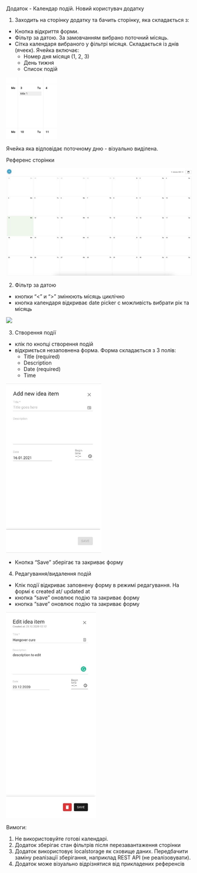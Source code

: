 Додаток - Календар подій. Новий користувач додатку

1. Заходить на сторінку додатку та бачить сторінку, яка складається з:

-   Кнопка відкриття форми.
-   Фільтр за датою. За замовчанням вибрано поточний місяць.
-   Сітка календаря вибраного у фільтрі місяця. Складається із днів (ячеєк). Ячейка включає:
    -   Номер дня місяця (1, 2, 3)
    -   День тижня
    -   Список подій

![](1.jpeg)

Ячейка яка відповідає поточному дню - візуально виділена.

Референс сторінки

![](2.jpeg)

2. Фільтр за датою

-   кнопки “<” и “>” змінюють місяць циклічно
-   кнопка календаря відкриває date picker c можливість вибрати рік та місяць

![](3.png)

3. Створення події

-   клік по кнопці створення подій
-   відкриється незаповнена форма. Форма складається з 3 полів:
    -   Title (required)
    -   Description
    -   Date (required)
    -   Time

![](4.jpeg)

-   Кнопка “Save” зберігає та закриває форму

4. Редагування/видалення подій

-   Клік події відкриває заповнену форму в режимі редагування. На формі є created at/ updated at
-   кнопка “save” оновлює подію та закриває форму
-   кнопка “save” оновлює подію та закриває форму

![](5.jpeg)

Вимоги:

1. Не використовуйте готові календарі.
1. Додаток зберігає стан фільтрів після перезавантаження сторінки
1. Додаток використовує localstorage як сховище даних. Передбачити заміну реалізації зберігання, наприклад REST API (не реалізовувати).
1. Додаток може візуально відрізнятися від прикладених референсів
